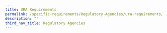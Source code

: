 ```yaml
---
title: URA Requirements
permalink: /specific-requirements/Regulatory-Agencies/ura-requirements/
description: ""
third_nav_title: Regulatory Agencies
---
```


